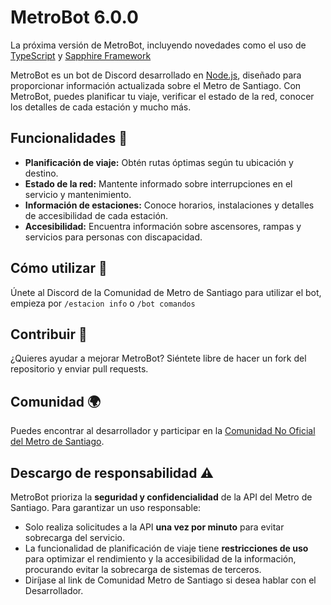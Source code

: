 
# MetroBot 6.0.0

La próxima versión de MetroBot, incluyendo novedades como el uso de [TypeScript](https://www.typescriptlang.org/) y [Sapphire Framework](https://sapphirejs.dev/)

MetroBot es un bot de Discord desarrollado en [Node.js](https://nodejs.org/), diseñado para proporcionar información actualizada sobre el Metro de Santiago. Con MetroBot, puedes planificar tu viaje, verificar el estado de la red, conocer los detalles de cada estación y mucho más.
## Funcionalidades 🌟

- **Planificación de viaje:** Obtén rutas óptimas según tu ubicación y destino.
- **Estado de la red:** Mantente informado sobre interrupciones en el servicio y mantenimiento.
- **Información de estaciones:** Conoce horarios, instalaciones y detalles de accesibilidad de cada estación.
- **Accesibilidad:** Encuentra información sobre ascensores, rampas y servicios para personas con discapacidad.
## Cómo utilizar 🔧
Únete al Discord de la Comunidad de Metro de Santiago para utilizar el bot, empieza por `/estacion info` o `/bot comandos` 

## Contribuir 🤝
¿Quieres ayudar a mejorar MetroBot? Siéntete libre de hacer un fork del repositorio y enviar pull requests.
## Comunidad 🌍
Puedes encontrar al desarrollador y participar en la [Comunidad No Oficial del Metro de Santiago](https://www.metroman.me/comunidades/comunidad-metro-de-santiago/).
## Descargo de responsabilidad ⚠️
MetroBot prioriza la **seguridad y confidencialidad** de la API del Metro de Santiago. Para garantizar un uso responsable:
- Solo realiza solicitudes a la API **una vez por minuto** para evitar sobrecarga del servicio.
- La funcionalidad de planificación de viaje tiene **restricciones de uso** para optimizar el rendimiento y la accesibilidad de la información, procurando evitar la sobrecarga de sistemas de terceros.
- Diríjase al link de Comunidad Metro de Santiago si desea hablar con el Desarrollador. 